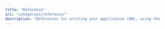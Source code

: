 ```yaml
---
title: "Reference"
uri: "categories/reference/"
description: "References for writting your application YAML, using the Replicated Integration API and Replicated's CLI."
---
```

